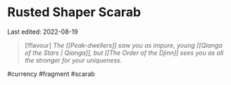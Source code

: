 # Rusted Shaper Scarab
Last edited: 2022-08-19

> [!flavour]
> *The [[Peak-dwellers]] saw you as impure, young [[Qianga of the Stars | Qianga]], but [[The Order of the Djinn]] sees you as all the stronger for your uniqueness.*


#currency #fragment #scarab